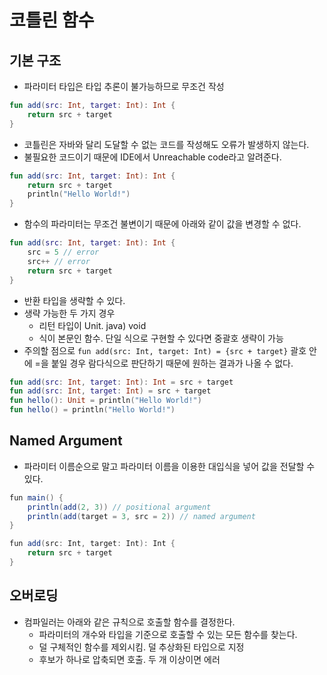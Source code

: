 # 코틀린 함수

## 기본 구조

- 파라미터 타입은 타입 추론이 불가능하므로 무조건 작성

```kotlin
fun add(src: Int, target: Int): Int {
    return src + target
}
```

- 코틀린은 자바와 달리 도달할 수 없는 코드를 작성해도 오류가 발생하지 않는다.
- 불필요한 코드이기 때문에 IDE에서 Unreachable code라고 알려준다.

```kotlin
fun add(src: Int, target: Int): Int {
    return src + target
    println("Hello World!")
}
```

- 함수의 파라미터는 무조건 불변이기 때문에 아래와 같이 값을 변경할 수 없다.

```kotlin
fun add(src: Int, target: Int): Int {
    src = 5 // error
    src++ // error
    return src + target
}
```

- 반환 타입을 생략할 수 있다.
- 생략 가능한 두 가지 경우
    - 리턴 타입이 Unit. java) void
    - 식이 본문인 함수. 단일 식으로 구현할 수 있다면 중괄호 생략이 가능
- 주의할 점으로 `fun add(src: Int, target: Int) = {src + target}` 괄호 안에 =을 붙일 경우 람다식으로 판단하기 때문에 원하는 결과가 나올 수 없다.

```kotlin
fun add(src: Int, target: Int): Int = src + target
fun add(src: Int, target: Int) = src + target
fun hello(): Unit = println("Hello World!")
fun hello() = println("Hello World!")
```

## Named Argument

- 파라미터 이름순으로 말고 파라미터 이름을 이용한 대입식을 넣어 값을 전달할 수 있다.

```java
fun main() {
    println(add(2, 3)) // positional argument
    println(add(target = 3, src = 2)) // named argument
}

fun add(src: Int, target: Int): Int {
    return src + target
}
```

## 오버로딩

- 컴파일러는 아래와 같은 규칙으로 호출할 함수를 결정한다.
    - 파라미터의 개수와 타입을 기준으로 호출할 수 있는 모든 함수를 찾는다.
    - 덜 구체적인 함수를 제외시킴. 덜 추상화된 타입으로 지정
    - 후보가 하나로 압축되면 호출. 두 개 이상이면 에러